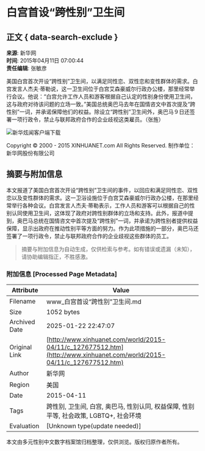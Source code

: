 # 白宫首设“跨性别”卫生间

## 正文 { data-search-exclude }


**来源**: 新华网  
**时间**: 2015年04月11日 07:00:44  
**责任编辑**: 张敏彦

美国白宫首次开设“跨性别”卫生间，以满足同性恋、双性恋和变性群体的需求。白宫发言人杰夫·蒂勒说，这一卫生间位于白宫艾森豪威尔行政办公楼，那里经常举行会议。他说：“白宫允许工作人员和游客根据自己认定的性别身份使用卫生间，这与政府对待该问题的立场一致。”美国总统奥巴马去年在国情咨文中首次提及“跨性别”一词，并承诺保障他们的权益。除设立“跨性别”卫生间外，奥巴马９日还签署一项行政令，禁止与联邦政府合作的企业歧视这类雇员。（张旌）

![新华炫闻客户端下载](http://www.news.cn/2015/xilan/images/twoCode_xuanwen.jpg)

Copyright © 2000 - 2015 XINHUANET.com All Rights Reserved. 制作单位：新华网股份有限公司
<!-- tcd_original_link http://www.xinhuanet.com/world/2015-04/11/c_127677512.htm -->


## 摘要与附加信息

<!-- tcd_abstract -->
本文报道了美国白宫首次开设“跨性别”卫生间的事件，以回应和满足同性恋、双性恋以及变性群体的需求。这一卫浴设施位于白宫艾森豪威尔行政办公楼，在那里经常举行各种会议。白宫发言人杰夫·蒂勒表示，工作人员和游客可以根据自己的性别认同使用卫生间，这体现了政府对跨性别群体的立场和支持。此外，报道中提到，奥巴马总统在国情咨文中首次提及“跨性别”一词，并承诺为跨性别者提供权益保障，显示出政府在推动性别平等方面的努力。作为此项措施的一部分，奥巴马还签署了一项行政令，禁止与联邦政府合作的企业歧视这些群体的员工。
<!-- tcd_abstract_end -->

> 摘要与附加信息为自动生成，仅供检索与参考。如有错误或遗漏（未知），请协助编辑指正，不胜感激。

### 附加信息 [Processed Page Metadata]

| Attribute       | Value                                  |
|-----------------|----------------------------------------|
| Filename        | www_白宫首设“跨性别”卫生间.md                             |
| Size            | 1052 bytes                           |
| Archived Date   | 2025-01-22 22:47:07                             |
| Original Link   | [http://www.xinhuanet.com/world/2015-04/11/c_127677512.htm](http://www.xinhuanet.com/world/2015-04/11/c_127677512.htm)                       |
| Author          | 新华网                               |
| Region          | 美国                               |
| Date            | 2015-04-11                                 |
| Tags            | 跨性别, 卫生间, 白宫, 奥巴马, 性别认同, 权益保障, 性别平等, 社会政策,  LGBTQ+, 社会环境                                 |
| Evaluation            | [Unknown type(update needed)]                                 |
<!-- tcd_table_end -->

本文由多元性别中文数字档案馆归档整理，仅供浏览。版权归原作者所有。
